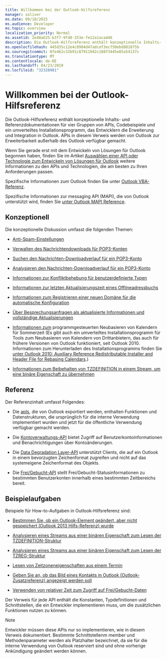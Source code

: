 ```yaml
---
title: Willkommen bei der Outlook-Hilfsreferenz
manager: soliver
ms.date: 09/10/2015
ms.audience: Developer
ms.topic: overview
localization_priority: Normal
ms.assetid: 2e48a625-b3f7-9fd0-253e-fe12a1aca446
description: Die Outlook-Hilfsreferenz enthält konzeptionelle Inhalts- und Referenzdokumentationen für vier Gruppen von APIs, Codebeispiele und ein umverteiltes Installationsprogramm, das Entwicklern die Erweiterung und Integration in Outlook. APIs in diesem Verweis werden von Outlook zur Erweiterbarkeit außerhalb des Outlook verfügbar gemacht.
ms.openlocfilehash: 445d35c12e4c8984d47adcef3ecf50ebd881875b
ms.sourcegitcommit: 8fe462c32b91c87911942c188f3445e85a54137c
ms.translationtype: MT
ms.contentlocale: de-DE
ms.lasthandoff: 04/23/2019
ms.locfileid: "32328981"
---
```

# <a name="welcome-to-the-outlook-auxiliary-reference"></a>Willkommen bei der Outlook-Hilfsreferenz

Die Outlook-Hilfsreferenz enthält konzeptionelle Inhalts- und Referenzdokumentationen für vier Gruppen von APIs, Codebeispiele und ein umverteiltes Installationsprogramm, das Entwicklern die Erweiterung und Integration in Outlook. APIs in diesem Verweis werden von Outlook zur Erweiterbarkeit außerhalb des Outlook verfügbar gemacht. 
  
Wenn Sie gerade erst mit dem Entwickeln von Lösungen für Outlook begonnen haben, finden Sie im Artikel [Auswählen einer API oder Technologie zum Entwickeln von Lösungen für Outlook](../selecting-an-api-or-technology-for-developing-solutions-for-outlook.md) weitere Informationen zu den APIs und Technologien, die am besten zu Ihren Anforderungen passen. 

Spezifische Informationen zum Outlook finden Sie unter [Outlook VBA-Referenz](https://msdn.microsoft.com/library/75e4ad96-62a2-49d2-bc51-48ceab50634c%28Office.15%29.aspx). 

Spezifische Informationen zur messaging API (MAPI), die von Outlook unterstützt wird, finden Sie [unter Outlook MAPI Reference](https://msdn.microsoft.com/library/3d980b86-7001-4869-9780-121c6bfc7275%28Office.15%29.aspx).

## <a name="conceptual"></a>Konzeptionell 

Die konzeptionelle Diskussion umfasst die folgenden Themen:
  
- [Anti-Spam-Einstellungen](about-anti-spam-settings.md)
    
- [Verwalten des Nachrichtendownloads für POP3-Konten](managing-message-downloads-for-pop3-accounts.md)
    
- [Suchen den Nachrichten-Downloadverlauf für ein POP3-Konto](locating-the-message-download-history-for-a-pop3-account.md)
    
- [Analysieren den Nachrichten-Downloadverlauf für ein POP3-Konto](parsing-the-message-download-history-for-a-pop3-account.md)
    
- [Informationen zur Konfliktbehebung für benutzerdefinierte Typen](about-conflict-resolution-for-custom-item-types.md)
    
- [Informationen zur letzten Aktualisierungszeit eines Offlineadressbuchs](about-the-last-update-time-of-an-offline-address-book.md)
    
- [Informationen zum Registrieren einer neuen Domäne für die automatische Konfiguration](about-registering-a-new-domain-for-automatic-configuration.md)
    
- [Über Besprechungsanfragen als aktualisierte Informationen und vollständige Aktualisierungen](about-meeting-requests-as-informational-updates-and-full-updates.md)
    
- [Informationen zum](about-rebasing-calendars-programmatically-for-daylight-saving-time.md) programmgesteuerten Neubasieren von Kalendern für Sommerzeit (Es gibt auch ein umverteiltes Installationsprogramm für Tools zum Neubasieren von Kalendern von Drittanbietern, das auch für frühere Versionen von Outlook funktioniert, seit Outlook 2010. Informationen zum Herunterladen des Installationsprogramms finden Sie [unter Outlook 2010: Auxiliary Reference Redistributable Installer and Header File for Rebasing Calendars](https://www.microsoft.com/downloads/details.aspx?FamilyID=77748863-4352-4b99-ae57-1d4ae803983b).)
    
- [Informationen zum Beibehalten von TZDEFINITION in einem Stream, um eine binäre Eigenschaft zu übernehmen](about-persisting-tzdefinition-to-a-stream-to-commit-to-a-binary-property.md)

## <a name="reference"></a>Referenz

Der Referenzinhalt umfasst Folgendes:
  
- Die [apIs,](about-apis-exported-by-outlook.md) die von Outlook exportiert werden, enthalten Funktionen und Datenstrukturen, die ursprünglich für die interne Verwendung implementiert wurden und jetzt für die öffentliche Verwendung verfügbar gemacht werden. 
    
- Die [Kontoverwaltungs-API](about-the-account-management-api.md) bietet Zugriff auf Benutzerkontoinformationen und Benachrichtigungen über Kontoänderungen. 
    
- Die [Data Degradation Layer-API](about-the-data-degradation-layer-api.md) unterstützt Clients, die auf ein Outlook in einem bevorzugten Zeichenformat zugreifen und nicht auf das systemeigene Zeichenformat des Objekts. 
    
- Die [Frei/Gebucht-API](about-the-free-busy-api.md) stellt Frei/Gebucht-Statusinformationen zu bestimmten Benutzerkonten innerhalb eines bestimmten Zeitbereichs bereit. 

## <a name="sample-tasks"></a>Beispielaufgaben

Beispiele für How-to-Aufgaben in Outlook-Hilfsreferenz sind:
    
- [Bestimmen Sie, ob ein Outlook-Element geändert, aber nicht gespeichert (Outlook 2013 Hilfs-Referenz) wurde](how-to-determine-if-outlook-item-has-been-modified-but-not-saved.md)
    
- [Analysieren eines Streams aus einer binären Eigenschaft zum Lesen der TZDEFINITION-Struktur](how-to-parse-stream-from-binary-property-to-read-tzdefinition-structure.md)
    
- [Analysieren eines Streams aus einer binären Eigenschaft zum Lesen der TZREG-Struktur](how-to-parse-a-stream-from-a-binary-property-to-read-the-tzreg-structure.md)
    
- [Lesen von Zeitzoneneigenschaften aus einem Termin](how-to-read-time-zone-properties-from-an-appointment.md)
    
- [Geben Sie an, ob das Bild eines Kontakts in Outlook (Outlook-Zusatzreferenz) angezeigt werden soll](https://msdn.microsoft.com/library/office/gg262879.aspx)
    
- [Verwenden von relativer Zeit zum Zugriff auf Frei/Gebucht-Daten](how-to-use-relative-time-to-access-free-busy-data.md)
    
Der Verweis für jede API enthält die Konstanten, Typdefinitionen und Schnittstellen, die ein Entwickler implementieren muss, um die zusätzlichen Funktionen nutzen zu können.
  
> [!NOTE]
> Entwickler müssen diese APIs nur so implementieren, wie in diesem Verweis dokumentiert. Bestimmte Schnittstellenm member und Methodenparameter werden als Platzhalter bezeichnet, da sie für die interne Verwendung von Outlook reserviert sind und ohne vorherige Ankündigung geändert werden können. 
  

